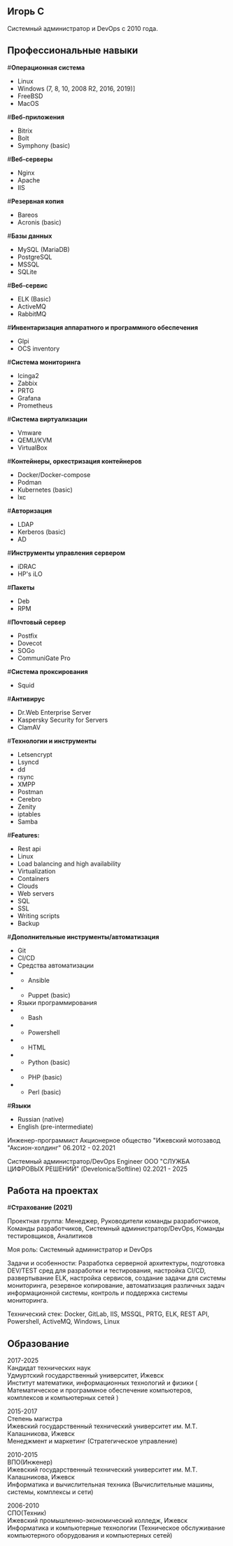 ## Игорь С
Системный администратор и DevOps с 2010 года.

## Профессиональные навыки

#**Операционная система**
- Linux
- Windows (7, 8, 10, 2008 R2, 2016, 2019)] 
- FreeBSD
- MacOS

#**Веб-приложения**
- Bitrix 
- Bolt 
- Symphony (basic)

#**Веб-серверы**
- Nginx
- Apache
- IIS

#**Резервная копия**
- Bareos
- Acronis (basic)

#**Базы данных**
- MySQL (MariaDB)
- PostgreSQL
- MSSQL
- SQLite

#**Веб-сервис**
- ELK (Basic)
- ActiveMQ
- RabbitMQ

#**Инвентаризация аппаратного и программного обеспечения**
- Glpi
- OCS inventory

#**Система мониторинга**
- Icinga2
- Zabbix
- PRTG
- Grafana
- Prometheus

#**Система виртуализации**
- Vmware 
- QEMU/KVM 
- VirtualBox

#**Контейнеры, оркестризация контейнеров**
- Docker/Docker-compose
- Podman
- Kubernetes (basic)
- lxc

#**Авторизация**
- LDAP 
- Kerberos (basic) 
- AD

#**Инструменты управления сервером**
- iDRAC
- HP's iLO

#**Пакеты**
- Deb
- RPM

#**Почтовый сервер**
- Postfix 
- Dovecot 
- SOGo
- CommuniGate Pro

#**Система проксирования**
- Squid

#**Антивирус**
- Dr.Web Enterprise Server
- Kaspersky Security for Servers
- ClamAV

#**Технологии и инструменты**
- Letsencrypt
- Lsyncd
- dd
- rsync
- XMPP
- Postman
- Cerebro
- Zenity
- iptables
- Samba

#**Features:**
- Rest api
- Linux
- Load balancing and high availability
- Virtualization
- Containers
- Clouds
- Web servers
- SQL
- SSL
- Writing scripts
- Backup

#**Дополнительные инструменты/автоматизация**
- Git
- CI/CD
- Средства автоматизации
- - Ansible
- - Puppet (basic)
- Языки программирования
- - Bash
- - Powershell
- - HTML
- - Python (basic)
- - PHP (basic)
- - Perl (basic)

#**Языки**
- Russian (native)
- English (pre-intermediate)

Инженер-программист
Акционерное общество "Ижевский мотозавод "Аксион-холдинг" 06.2012 - 02.2021

Системный администратор/DevOps Engineer 
ООО "СЛУЖБА ЦИФРОВЫХ РЕШЕНИЙ" (Develonica/Softline) 02.2021 - 2025

## Работа на проектах

#**Страхование (2021)**

Проектная группа:
Менеджер,
Руководители команды разработчиков,
Команды разработчиков,
Системный администратор/DevOps,
Команды тестировщиков,
Аналитиков


Моя роль:
Системный администратор и DevOps

Задачи и особенности:
Разработка серверной архитектуры, подготовка DEV/TEST сред для разработки и тестирования, настройка CI/CD, развертывание ELK, настройка сервисов, создание задачи для системы мониторинга, резервное копирование, автоматизация различных задач информационной системы, контроль и поддержка системы мониторинга.

Технический стек:
Docker, GitLab, IIS, MSSQL, PRTG, ELK, REST API, Powershell, ActiveMQ, Windows, Linux

## Образование

2017-2025 <br>
Кандидат технических наук <br>
Удмуртский государственный университет, Ижевск <br>
Институт математики, информационных технологий и физики ( Математическое и программное обеспечение компьютеров, комплексов и компьютерных сетей )

2015-2017 <br>
Степень магистра <br>
Ижевский государственный технический университет им. М.Т. Калашникова, Ижевск <br>
Менеджмент и маркетинг (Стратегическое управление)

2010-2015 <br>
ВПО(Инженер) <br>
Ижевский государственный технический университет им. М.Т. Калашникова, Ижевск <br>
Информатика и вычислительная техника (Вычислительные машины, системы, комплексы и сети)

2006-2010 <br>
СПО(Техник) <br>
Ижевский промышленно-экономический колледж, Ижевск <br>
Информатика и компьютерные технологии (Техническое обслуживание компьютерного оборудования и компьютерных сетей)
